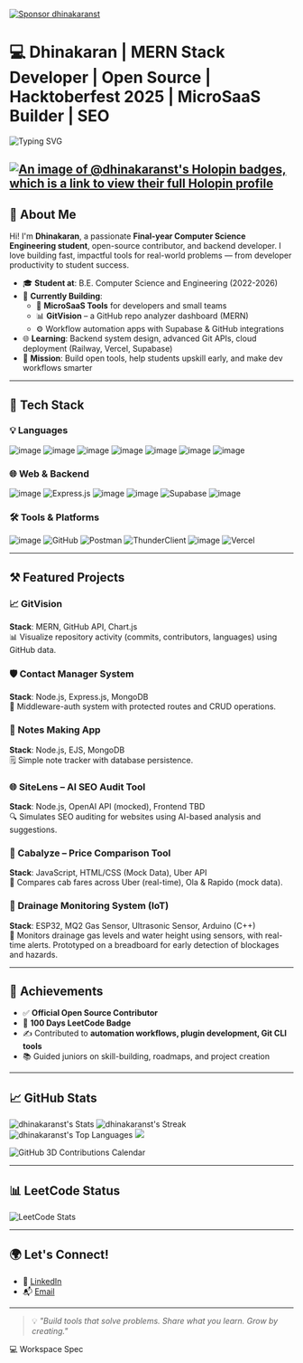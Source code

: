 [![Sponsor dhinakaranst](https://img.shields.io/badge/Sponsor-❤️-red?style=for-the-badge)](https://github.com/sponsors/dhinakaranst)

# 💻 Dhinakaran | MERN Stack Developer | Open Source | Hacktoberfest 2025 | MicroSaaS Builder | SEO

![Typing SVG](https://readme-typing-svg.demolab.com?font=Fira+Code&pause=1000&center=false&width=435&lines=Hey+GitHubers!;I'm+Dhinakaran%2C+a+Tech+Builder!;Passionate+about+OpenSource+%26+Automation;Building+MicroSaaS+%26+DevTools)

[![An image of @dhinakaranst's Holopin badges, which is a link to view their full Holopin profile](https://holopin.me/dhinakaranst)](https://holopin.io/@dhinakaranst)
---
## 👋 About Me

Hi! I'm **Dhinakaran**, a passionate **Final-year Computer Science Engineering student**, open-source contributor, and backend developer. I love building fast, impactful tools for real-world problems — from developer productivity to student success.

- 🎓 **Student at**: B.E. Computer Science and Engineering (2022-2026)
- 🔧 **Currently Building**: 
  - 🧠 **MicroSaaS Tools** for developers and small teams 
  - 📊 **GitVision** – a GitHub repo analyzer dashboard (MERN)  
  - ⚙️ Workflow automation apps with Supabase & GitHub integrations  
- 🌐 **Learning**: Backend system design, advanced Git APIs, cloud deployment (Railway, Vercel, Supabase)
- 🎯 **Mission**: Build open tools, help students upskill early, and make dev workflows smarter
---

## 🚀 Tech Stack 
### 💡 Languages
![image](https://github.com/user-attachments/assets/e922246e-ff22-46a8-83cb-35713815ad23)
![image](https://github.com/user-attachments/assets/ba0fc3a2-0123-42c4-a934-bc9fb1392364)
![image](https://github.com/user-attachments/assets/7c41c3b0-8631-420f-bc3f-0c3b52ae7425)
![image](https://github.com/user-attachments/assets/4ab6449b-a68c-47df-8862-fa1e32238fc8)
![image](https://github.com/user-attachments/assets/a600f116-5354-4d06-9c88-7977ec27dbba)
![image](https://github.com/user-attachments/assets/89cf6c9e-bef7-4610-89e2-aa5c2b113622)
![image](https://github.com/user-attachments/assets/7b3d4c9c-eef3-4202-950a-70ed7cb235a4)


### 🌐 Web & Backend
![image](https://github.com/user-attachments/assets/d6bd3cdf-b6dd-4756-9c42-e628de49765b)
![Express.js](https://img.shields.io/badge/Express.js-000000?style=for-the-badge&logo=express&logoColor=white)
![image](https://github.com/user-attachments/assets/730d19ad-d188-4f8e-bcd3-35c3fb9a4a2e)
![image](https://github.com/user-attachments/assets/5e624491-58de-4061-8c5f-16e7ccadac8e)
![Supabase](https://img.shields.io/badge/Supabase-3ECF8E?style=for-the-badge&logo=supabase&logoColor=white)
![image](https://github.com/user-attachments/assets/53b34df3-b6f2-48ff-83ff-ac0fe813de6f)

### 🛠 Tools & Platforms
![image](https://github.com/user-attachments/assets/f476c87c-dd6e-4999-b5e6-4c67fd295a98)
![GitHub](https://img.shields.io/badge/GitHub-181717?style=for-the-badge&logo=github&logoColor=white)
![Postman](https://img.shields.io/badge/Postman-FF6C37?style=for-the-badge&logo=postman&logoColor=white)
![ThunderClient](https://img.shields.io/badge/ThunderClient-007ACC?style=for-the-badge&logo=thunder-client&logoColor=white)
![image](https://github.com/user-attachments/assets/b8336355-d79a-4caf-97f2-a60dc5b5d68f)
![Vercel](https://img.shields.io/badge/Vercel-000000?style=for-the-badge&logo=vercel&logoColor=white)

---

## ⚒️ Featured Projects

### 📈 GitVision
**Stack**: MERN, GitHub API, Chart.js  
📊 Visualize repository activity (commits, contributors, languages) using GitHub data.

### 🛡️ Contact Manager System
**Stack**: Node.js, Express.js, MongoDB  
🔐 Middleware-auth system with protected routes and CRUD operations.

### 📝 Notes Making App
**Stack**: Node.js, EJS, MongoDB  
🗒️ Simple note tracker with database persistence.

### 🌐 SiteLens – AI SEO Audit Tool
**Stack**: Node.js, OpenAI API (mocked), Frontend TBD  
🔍 Simulates SEO auditing for websites using AI-based analysis and suggestions.

### 🚕 Cabalyze – Price Comparison Tool
**Stack**: JavaScript, HTML/CSS (Mock Data), Uber API  
💸 Compares cab fares across Uber (real-time), Ola & Rapido (mock data).

### 🌊 Drainage Monitoring System (IoT)
**Stack**: ESP32, MQ2 Gas Sensor, Ultrasonic Sensor, Arduino (C++)  
🚨 Monitors drainage gas levels and water height using sensors, with real-time alerts. Prototyped on a breadboard for early detection of blockages and hazards.


---

## 🏅 Achievements

- ✅ **Official Open Source Contributor**
- 🧮 **100 Days LeetCode Badge**
- ✍️ Contributed to **automation workflows, plugin development, Git CLI tools**
- 📚 Guided juniors on skill-building, roadmaps, and project creation

---

## 📈 GitHub Stats

![dhinakaranst's Stats](https://github-readme-stats.vercel.app/api?username=dhinakaranst&theme=vue-dark&show_icons=true&hide_border=true&count_private=true)
![dhinakaranst's Streak](https://github-readme-streak-stats.herokuapp.com/?user=dhinakaranst&theme=radical&hide_border=true)
![dhinakaranst's Top Languages](https://github-readme-stats.vercel.app/api/top-langs/?username=dhinakaranst&theme=radical&show_icons=true&hide_border=true&layout=compact)
![](http://github-profile-summary-cards.vercel.app/api/cards/profile-details?username=dhinakaranst&theme=aura)

![GitHub 3D Contributions Calendar](https://github.com/dhinakaranst/dhinakaranst/blob/main/assets/github-contribution-grid-snake.svg)

---

## 📊 LeetCode Status

![LeetCode Stats](https://leetcard.jacoblin.cool/DHINAKARAN_Thillainathan?theme=light&font=Karma&ext=heatmap)

---

## 🌍 Let's Connect!

- 🔗 [LinkedIn](https://www.linkedin.com/in/dhinakaran-t-493308259)
- 📬 [Email](mailto:dhinakarant104@gmail.com)

---

> 💡 *"Build tools that solve problems. Share what you learn. Grow by creating."*

💻 Workspace Spec
  
